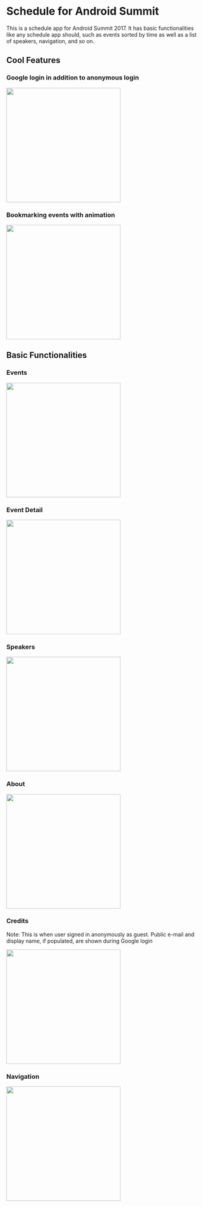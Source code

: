 # Schedule for Android Summit
This is a schedule app for Android Summit 2017. It has basic functionalities like any schedule app should, such as events sorted by time as well as a list of speakers, navigation, and so on.


## Cool Features

### Google login in addition to anonymous login
<img src="https://github.com/caryz/androidsummit2017/blob/screenshots/screenshots/login.png" width="300"/>

### Bookmarking events with animation
<img src="https://github.com/caryz/androidsummit2017/blob/screenshots/screenshots/animatedTableCellDeletion.gif" width="300"/>


## Basic Functionalities

### Events
<img src="https://github.com/caryz/androidsummit2017/blob/screenshots/screenshots/events.png" width="300"/>

### Event Detail
<img src="https://github.com/caryz/androidsummit2017/blob/screenshots/screenshots/scheduleDetail.png" width="300"/>

### Speakers
<img src="https://github.com/caryz/androidsummit2017/blob/screenshots/screenshots/speakers.png" width="300"/>

### About
<img src="https://github.com/caryz/androidsummit2017/blob/screenshots/screenshots/about.png" width="300"/>

### Credits
Note: This is when user signed in anonymously as guest. Public e-mail and display name, if populated, are shown during Google login

<img src="https://github.com/caryz/androidsummit2017/blob/screenshots/screenshots/credits.png" width="300"/>

### Navigation
<img src="https://github.com/caryz/androidsummit2017/blob/screenshots/screenshots/navigation.png" width="300"/>
